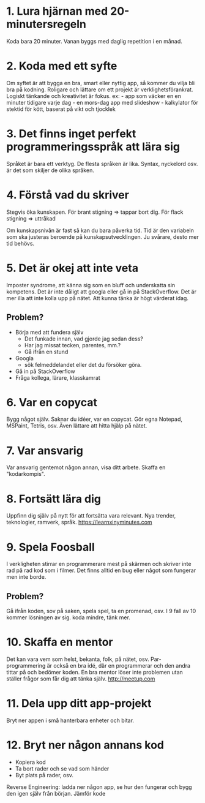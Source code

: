 
# 1. Lura hjärnan med 20-minutersregeln

Koda bara 20 minuter. Vanan byggs med daglig repetition i en månad.

# 2. Koda med ett syfte

Om syftet är att bygga en bra, smart eller nyttig app, så kommer du vilja bli bra på kodning. Roligare och lättare om ett projekt är verklighetsförankrat.
Logiskt tänkande och kreativitet är fokus.
	ex:
	- app som väcker en en minuter tidigare varje dag
	- en mors-dag app med slideshow
	- kalkylator för stektid för kött, baserat på vikt och tjocklek

# 3. Det finns inget perfekt programmeringsspråk att lära sig

Språket är bara ett verktyg. De flesta språken är lika. Syntax, nyckelord osv. är det som skiljer de olika språken.

# 4. Förstå vad du skriver

Stegvis öka kunskapen.
För brant stigning => tappar bort dig.
För flack stigning => uttråkad

Om kunskapsnivån är fast så kan du bara påverka tid. Tid är den variabeln som ska justeras beroende på kunskapsutvecklingen. Ju svårare, desto mer tid behövs.

# 5. Det är okej att inte veta

Imposter syndrome, att känna sig som en bluff och underskatta sin kompetens.
Det är inte dåligt att googla eller gå in på StackOverflow. Det är mer illa att inte kolla upp på nätet. Att kunna tänka är högt värderat idag.

## Problem?
- Börja med att fundera själv
	- Det funkade innan, vad gjorde jag sedan dess?
	- Har jag missat tecken, parentes, mm.?
	- Gå ifrån en stund
- Googla
	- sök felmeddelandet eller det du försöker göra.
- Gå in på StackOverflow
- Fråga kollega, lärare, klasskamrat

# 6. Var en copycat

Bygg något själv. Saknar du idéer, var en copycat. Gör egna Notepad, MSPaint, Tetris, osv. Även lättare att hitta hjälp på nätet.

# 7. Var ansvarig

Var ansvarig gentemot någon annan, visa ditt arbete. Skaffa en "kodarkompis".

# 8. Fortsätt lära dig

Uppfinn dig själv på nytt för att fortsätta vara relevant. 
Nya trender, teknologier, ramverk, språk.
https://learnxinyminutes.com

# 9. Spela Foosball

I verkligheten stirrar en programmerare mest på skärmen och skriver inte rad på rad kod som i filmer.
Det finns alltid en bug eller något som fungerar men inte borde.
## Problem? 
Gå ifrån koden, sov på saken, spela spel, ta en promenad, osv. I 9 fall av 10 kommer lösningen av sig. koda mindre, tänk mer.

# 10. Skaffa en mentor

Det kan vara vem som helst, bekanta, folk, på nätet, osv. 
Par-programmering är också en bra idé, där en programmerar och den andra tittar på och bedömer koden.
En bra mentor löser inte problemen utan ställer frågor som får dig att tänka själv.
http://meetup.com

# 11. Dela upp ditt app-projekt

Bryt ner appen i små hanterbara enheter och bitar.

# 12. Bryt ner någon annans kod

- Kopiera kod
- Ta bort rader och se vad som händer
- Byt plats på rader, osv.

Reverse Engineering: ladda ner någon app, se hur den fungerar och bygg den igen själv från början. Jämför kode